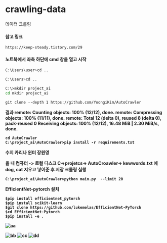 # crawling-data
데이터 크롤링
####  참고 링크 
```
https://keep-steady.tistory.com/29
```
#### 노트북에서 좌측 하단에 cmd 창을 열고 시작

``` bash
C:\Users\user>cd ..

C:\Users>cd ..

C:\>mkdir project_ai
cd mkdir project_ai
```
```
git clone --depth 1 https://github.com/YoongiKim/AutoCrawler
```
<b>
  결과
remote: Counting objects: 100% (12/12), done.
remote: Compressing objects: 100% (11/11), done.
remote: Total 12 (delta 0), reused 8 (delta 0), pack-reused 0
Receiving objects: 100% (12/12), 16.48 MiB | 2.30 MiB/s, done.

```
cd AutoCrawler
C:\project_ai\AutoCrawler>pip install -r requirements.txt
```
<b>
수지
카리나
윈터
장원영

을 내 컴퓨터 -> 로컬 디스크 C->projetcs-> AutoCroawler-> kewwords.txt 에 dog, cat 지우고 넣어준 후 저장
크롤링 실행
```
C:\project_ai\AutoCrawler>python main.py  --limit 20
```
<b>   EfficientNet-pytorch 설치
```
$pip install efficientnet_pytorch
$pip install scikit-learn
$git clone https://github.com/lukemelas/EfficientNet-PyTorch
$cd EfficientNet-Pytorch
$pip install -e .
```
![aa](https://github.com/user-attachments/assets/86482ef3-9988-44c5-9a4e-3747cc5b4a21)

![bb](https://github.com/user-attachments/assets/11714644-0dc9-43ed-b158-97658841f846)
![cc](https://github.com/user-attachments/assets/bd1f429b-8c5f-4a9a-bccb-9294219792ab)
![dd](https://github.com/user-attachments/assets/be247eba-3781-40f6-9460-353558726011)
